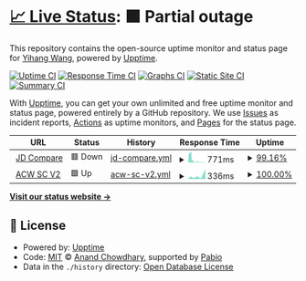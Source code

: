 # [📈 Live Status](https://status.authu.online): <!--live status--> **🟧 Partial outage**

This repository contains the open-source uptime monitor and status page for [Yihang Wang](https://overflow.host/), powered by [Upptime](https://github.com/upptime/upptime).

[![Uptime CI](https://github.com/wangyihang/upptime/workflows/Uptime%20CI/badge.svg)](https://github.com/wangyihang/upptime/actions?query=workflow%3A%22Uptime+CI%22)
[![Response Time CI](https://github.com/wangyihang/upptime/workflows/Response%20Time%20CI/badge.svg)](https://github.com/wangyihang/upptime/actions?query=workflow%3A%22Response+Time+CI%22)
[![Graphs CI](https://github.com/wangyihang/upptime/workflows/Graphs%20CI/badge.svg)](https://github.com/wangyihang/upptime/actions?query=workflow%3A%22Graphs+CI%22)
[![Static Site CI](https://github.com/wangyihang/upptime/workflows/Static%20Site%20CI/badge.svg)](https://github.com/wangyihang/upptime/actions?query=workflow%3A%22Static+Site+CI%22)
[![Summary CI](https://github.com/wangyihang/upptime/workflows/Summary%20CI/badge.svg)](https://github.com/wangyihang/upptime/actions?query=workflow%3A%22Summary+CI%22)

With [Upptime](https://upptime.js.org), you can get your own unlimited and free uptime monitor and status page, powered entirely by a GitHub repository. We use [Issues](https://github.com/wangyihang/upptime/issues) as incident reports, [Actions](https://github.com/wangyihang/upptime/actions) as uptime monitors, and [Pages](https://status.authu.online) for the status page.

<!--start: status pages-->
<!-- This summary is generated by Upptime (https://github.com/upptime/upptime) -->
<!-- Do not edit this manually, your changes will be overwritten -->
<!-- prettier-ignore -->
| URL | Status | History | Response Time | Uptime |
| --- | ------ | ------- | ------------- | ------ |
| <img alt="" src="https://icons.duckduckgo.com/ip3/jd-compare.authu.online.ico" height="13"> [JD Compare](https://jd-compare.authu.online/api/v1/health) | 🟥 Down | [jd-compare.yml](https://github.com/WangYihang/upptime/commits/HEAD/history/jd-compare.yml) | <details><summary><img alt="Response time graph" src="./graphs/jd-compare/response-time-week.png" height="20"> 771ms</summary><br><a href="https://status.authu.online/history/jd-compare"><img alt="Response time 2309" src="https://img.shields.io/endpoint?url=https%3A%2F%2Fraw.githubusercontent.com%2FWangYihang%2Fupptime%2FHEAD%2Fapi%2Fjd-compare%2Fresponse-time.json"></a><br><a href="https://status.authu.online/history/jd-compare"><img alt="24-hour response time 444" src="https://img.shields.io/endpoint?url=https%3A%2F%2Fraw.githubusercontent.com%2FWangYihang%2Fupptime%2FHEAD%2Fapi%2Fjd-compare%2Fresponse-time-day.json"></a><br><a href="https://status.authu.online/history/jd-compare"><img alt="7-day response time 771" src="https://img.shields.io/endpoint?url=https%3A%2F%2Fraw.githubusercontent.com%2FWangYihang%2Fupptime%2FHEAD%2Fapi%2Fjd-compare%2Fresponse-time-week.json"></a><br><a href="https://status.authu.online/history/jd-compare"><img alt="30-day response time 3622" src="https://img.shields.io/endpoint?url=https%3A%2F%2Fraw.githubusercontent.com%2FWangYihang%2Fupptime%2FHEAD%2Fapi%2Fjd-compare%2Fresponse-time-month.json"></a><br><a href="https://status.authu.online/history/jd-compare"><img alt="1-year response time 2309" src="https://img.shields.io/endpoint?url=https%3A%2F%2Fraw.githubusercontent.com%2FWangYihang%2Fupptime%2FHEAD%2Fapi%2Fjd-compare%2Fresponse-time-year.json"></a></details> | <details><summary><a href="https://status.authu.online/history/jd-compare">99.16%</a></summary><a href="https://status.authu.online/history/jd-compare"><img alt="All-time uptime 78.87%" src="https://img.shields.io/endpoint?url=https%3A%2F%2Fraw.githubusercontent.com%2FWangYihang%2Fupptime%2FHEAD%2Fapi%2Fjd-compare%2Fuptime.json"></a><br><a href="https://status.authu.online/history/jd-compare"><img alt="24-hour uptime 100.00%" src="https://img.shields.io/endpoint?url=https%3A%2F%2Fraw.githubusercontent.com%2FWangYihang%2Fupptime%2FHEAD%2Fapi%2Fjd-compare%2Fuptime-day.json"></a><br><a href="https://status.authu.online/history/jd-compare"><img alt="7-day uptime 99.16%" src="https://img.shields.io/endpoint?url=https%3A%2F%2Fraw.githubusercontent.com%2FWangYihang%2Fupptime%2FHEAD%2Fapi%2Fjd-compare%2Fuptime-week.json"></a><br><a href="https://status.authu.online/history/jd-compare"><img alt="30-day uptime 71.74%" src="https://img.shields.io/endpoint?url=https%3A%2F%2Fraw.githubusercontent.com%2FWangYihang%2Fupptime%2FHEAD%2Fapi%2Fjd-compare%2Fuptime-month.json"></a><br><a href="https://status.authu.online/history/jd-compare"><img alt="1-year uptime 78.87%" src="https://img.shields.io/endpoint?url=https%3A%2F%2Fraw.githubusercontent.com%2FWangYihang%2Fupptime%2FHEAD%2Fapi%2Fjd-compare%2Fuptime-year.json"></a></details>
| <img alt="" src="https://icons.duckduckgo.com/ip3/acw-sc-v2.vercel.app.ico" height="13"> [ACW SC V2](https://acw-sc-v2.vercel.app/) | 🟩 Up | [acw-sc-v2.yml](https://github.com/WangYihang/upptime/commits/HEAD/history/acw-sc-v2.yml) | <details><summary><img alt="Response time graph" src="./graphs/acw-sc-v2/response-time-week.png" height="20"> 336ms</summary><br><a href="https://status.authu.online/history/acw-sc-v2"><img alt="Response time 145" src="https://img.shields.io/endpoint?url=https%3A%2F%2Fraw.githubusercontent.com%2FWangYihang%2Fupptime%2FHEAD%2Fapi%2Facw-sc-v2%2Fresponse-time.json"></a><br><a href="https://status.authu.online/history/acw-sc-v2"><img alt="24-hour response time 1027" src="https://img.shields.io/endpoint?url=https%3A%2F%2Fraw.githubusercontent.com%2FWangYihang%2Fupptime%2FHEAD%2Fapi%2Facw-sc-v2%2Fresponse-time-day.json"></a><br><a href="https://status.authu.online/history/acw-sc-v2"><img alt="7-day response time 336" src="https://img.shields.io/endpoint?url=https%3A%2F%2Fraw.githubusercontent.com%2FWangYihang%2Fupptime%2FHEAD%2Fapi%2Facw-sc-v2%2Fresponse-time-week.json"></a><br><a href="https://status.authu.online/history/acw-sc-v2"><img alt="30-day response time 179" src="https://img.shields.io/endpoint?url=https%3A%2F%2Fraw.githubusercontent.com%2FWangYihang%2Fupptime%2FHEAD%2Fapi%2Facw-sc-v2%2Fresponse-time-month.json"></a><br><a href="https://status.authu.online/history/acw-sc-v2"><img alt="1-year response time 145" src="https://img.shields.io/endpoint?url=https%3A%2F%2Fraw.githubusercontent.com%2FWangYihang%2Fupptime%2FHEAD%2Fapi%2Facw-sc-v2%2Fresponse-time-year.json"></a></details> | <details><summary><a href="https://status.authu.online/history/acw-sc-v2">100.00%</a></summary><a href="https://status.authu.online/history/acw-sc-v2"><img alt="All-time uptime 100.00%" src="https://img.shields.io/endpoint?url=https%3A%2F%2Fraw.githubusercontent.com%2FWangYihang%2Fupptime%2FHEAD%2Fapi%2Facw-sc-v2%2Fuptime.json"></a><br><a href="https://status.authu.online/history/acw-sc-v2"><img alt="24-hour uptime 100.00%" src="https://img.shields.io/endpoint?url=https%3A%2F%2Fraw.githubusercontent.com%2FWangYihang%2Fupptime%2FHEAD%2Fapi%2Facw-sc-v2%2Fuptime-day.json"></a><br><a href="https://status.authu.online/history/acw-sc-v2"><img alt="7-day uptime 100.00%" src="https://img.shields.io/endpoint?url=https%3A%2F%2Fraw.githubusercontent.com%2FWangYihang%2Fupptime%2FHEAD%2Fapi%2Facw-sc-v2%2Fuptime-week.json"></a><br><a href="https://status.authu.online/history/acw-sc-v2"><img alt="30-day uptime 100.00%" src="https://img.shields.io/endpoint?url=https%3A%2F%2Fraw.githubusercontent.com%2FWangYihang%2Fupptime%2FHEAD%2Fapi%2Facw-sc-v2%2Fuptime-month.json"></a><br><a href="https://status.authu.online/history/acw-sc-v2"><img alt="1-year uptime 100.00%" src="https://img.shields.io/endpoint?url=https%3A%2F%2Fraw.githubusercontent.com%2FWangYihang%2Fupptime%2FHEAD%2Fapi%2Facw-sc-v2%2Fuptime-year.json"></a></details>

<!--end: status pages-->

[**Visit our status website →**](https://status.authu.online)

## 📄 License

- Powered by: [Upptime](https://github.com/upptime/upptime)
- Code: [MIT](./LICENSE) © [Anand Chowdhary](https://anandchowdhary.com), supported by [Pabio](https://pabio.com)
- Data in the `./history` directory: [Open Database License](https://opendatacommons.org/licenses/odbl/1-0/)
